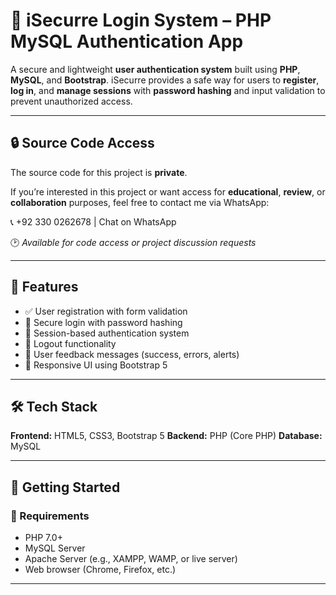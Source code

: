 # 🔐 iSecurre Login System – PHP MySQL Authentication App

A secure and lightweight **user authentication system** built using **PHP**, **MySQL**, and **Bootstrap**.
iSecurre provides a safe way for users to **register**, **log in**, and **manage sessions** with **password hashing** and input validation to prevent unauthorized access.

---

## 🔒 Source Code Access

The source code for this project is **private**.

If you’re interested in this project or want access for **educational**, **review**, or **collaboration** purposes, feel free to contact me via WhatsApp:

📞 +92 330 0262678 | Chat on WhatsApp

🕑 *Available for code access or project discussion requests*

---

## 📌 Features

* ✅ User registration with form validation
* 🔑 Secure login with password hashing
* 🔄 Session-based authentication system
* 🚪 Logout functionality
* 📢 User feedback messages (success, errors, alerts)
* 🎨 Responsive UI using Bootstrap 5

---

## 🛠️ Tech Stack

**Frontend:** HTML5, CSS3, Bootstrap 5
**Backend:** PHP (Core PHP)
**Database:** MySQL

---

## 🚀 Getting Started

### 🔧 Requirements

* PHP 7.0+
* MySQL Server
* Apache Server (e.g., XAMPP, WAMP, or live server)
* Web browser (Chrome, Firefox, etc.)

---
